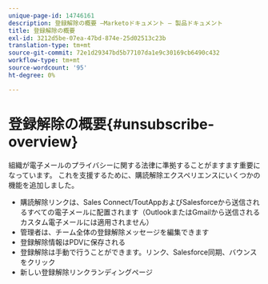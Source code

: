 ```yaml
---
unique-page-id: 14746161
description: 登録解除の概要 —Marketoドキュメント — 製品ドキュメント
title: 登録解除の概要
exl-id: 3212d5be-07ea-47bd-874e-25d02513c23b
translation-type: tm+mt
source-git-commit: 72e1d29347bd5b77107da1e9c30169cb6490c432
workflow-type: tm+mt
source-wordcount: '95'
ht-degree: 0%

---
```


# 登録解除の概要{#unsubscribe-overview}

組織が電子メールのプライバシーに関する法律に準拠することがますます重要になっています。 これを支援するために、購読解除エクスペリエンスにいくつかの機能を追加しました。

* 購読解除リンクは、Sales Connect/ToutAppおよびSalesforceから送信されるすべての電子メールに配置されます（OutlookまたはGmailから送信されるカスタム電子メールには適用されません）
* 管理者は、チーム全体の登録解除メッセージを編集できます
* 登録解除情報はPDVに保存される
* 登録解除は手動で行うことができます。リンク、Salesforce同期、バウンスをクリック
* 新しい登録解除リンクランディングページ
